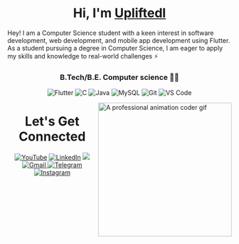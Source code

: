
<h1 align="center" >Hi, I'm <a href="https://www.linkedin.com/in/adamsy" target="_blank">Upliftedl </a></h1>
Hey! I am a Computer Science student with a keen interest in software development, web development, and mobile app development using Flutter. 
As a student pursuing a degree in Computer Science, I am eager to apply my skills and knowledge to real-world challenges ⚡

<h3 align="center"> B.Tech/B.E. Computer science 👨‍💻</h3>
<p align="center"> 
  <img alt="Flutter" src="https://img.shields.io/badge/Flutter-02569B?style=for-the-badge&logo=flutter&logoColor=white" />
  <img alt="C" src="https://img.shields.io/badge/c-%2300599C.svg?&style=for-the-badge&logo=c&logoColor=white" />
  <img alt="Java" src="https://img.shields.io/badge/java-%23ED8B00.svg?&style=for-the-badge&logo=java&logoColor=white" />
  <img alt="MySQL" src="https://img.shields.io/badge/MySQL-00000F?style=for-the-badge&logo=mysql&logoColor=white" />
  <img alt="Git" src="https://img.shields.io/badge/Git-F05032?style=for-the-badge&logo=git&logoColor=white" />  
  <img alt="VS Code" src="https://img.shields.io/badge/Visual_Studio_Code-0078D4?style=for-the-badge&logo=visual%20studio%20code&logoColor=white" />
</p>
<img src="https://github.com/user-attachments/assets/754f7f48-57b4-4b8f-9054-b21ef7803698" width="300px" align="right" alt="A professional animation coder gif"/>

 <h1 align="center">Let's Get Connected</h1>

<div align="center">

<a  href="https://www.youtube.com/upliftedll" target="_blank"><img alt="YouTube" src="https://img.shields.io/badge/Youtube-%23FF0000.svg?style=for-the-badge&logo=YouTube&logoColor=white" /></a>
<a  href="[https://www.linkedin.com/in/abhishekjohns/](https://www.linkedin.com/in/abhishekjohns/)" target="_blank"><img alt="LinkedIn" src="https://img.shields.io/badge/linkedin%20-%230077B5.svg?&style=for-the-badge&logo=linkedin&logoColor=white" /></a>
<a href="https://twitter.com/abhishekjohns" target="_blank"><img src="https://img.shields.io/badge/twitter-%2300acee.svg?&style=for-the-badge&logo=twitter&logoColor=white&alt=twitter" /></a>
<a href="mailto:3080.ui@gmail.com"><img  alt="Gmail" src="https://img.shields.io/badge/Gmail-D14836?style=for-the-badge&logo=gmail&logoColor=white" />
<a  href="https://t.me/abhishekjohns"><img alt=" Telegram" src="https://img.shields.io/badge/Telegram-2CA5E0?style=for-the-badge&logo=telegram&logoColor=white"></a>
<a  href="https://www.instagram.com/upliftedl/"><img alt="Instagram" src="https://img.shields.io/badge/Instagram-E4405F?style=for-the-badge&logo=instagram&logoColor=white">
   </a>
